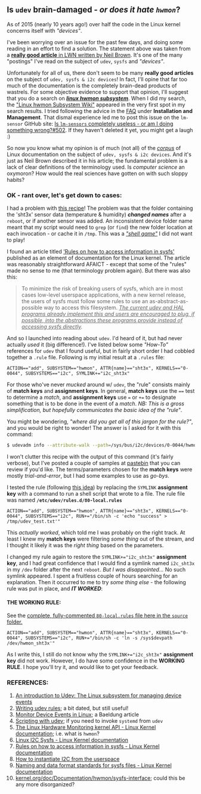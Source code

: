 ## Is `udev` brain-damaged - *or does it hate `hwmon`*?

As of 2015 (nearly 10 years ago!) over half the code in the Linux kernel concerns itself with *"devices"*. 

I've been worrying over an issue for the past few days, and doing some reading in an effort to find a solution. The statement above was taken from a [**really good article** in LWN written by Neil Brown](https://lwn.net/Articles/645810/). It's one of the many "postings" I've read on the subject of `udev`, `sysfs` and *"devices"*. 

Unfortunately for all of us, there don't seem to be many **really good articles** on the subject of `udev, sysfs & i2c devices`! In fact, I'll opine that far too much of the documentation is the completely brain-dead products of wastrels. For some objective evidence to support that opinion, I'll suggest that you do a search on [***linux hwmon subsystem***](https://duckduckgo.com/?t=ffab&q=linux+hwmon+subsystem&ia=web). When I did my search, the ["Linux hwmon Subsystem Wiki"](https://hwmon.wiki.kernel.org/) appeared in the very first spot in my search results. I tried following the advice in the [FAQ](https://hwmon.wiki.kernel.org/faq) under **Installation and Management**. That dismal experience led me to post this issue on the `lm-sensor` GitHub site: [Is `lm-sensors` completely useless - or am I doing something wrong?#502](https://github.com/lm-sensors/lm-sensors/issues/502). If they haven't deleted it yet, you might get a laugh :)  

So now you know what my opinion is of much (not all) of the [*corpus*](https://www.merriam-webster.com/dictionary/corpus) of Linux documentation on the subject of   `udev, sysfs & i2c devices`. And it's just as Neil Brown described it in his article; the fundamental problem is a lack of clear definitions of the terminology used. Is *computer science* an oxymoron? How would the real sciences have gotten on with such sloppy habits? 

### OK - rant over, let's get down to cases:

I had a problem with [this recipe](SHT3X_T&H_Sensor.md)! The problem was that the folder containing the 'sht3x' sensor data (temperature & humidity) ***changed names*** after a `reboot`, or if another sensor was added. An inconsistent device folder name meant that my script would need to `grep` (or `find`) the new folder location at each invocation - or cache it in `/tmp`. This was a [*"shell game"*](https://en.wikipedia.org/wiki/Shell_game) I did not want to play! 

I found an article titled ['Rules on how to access information in sysfs'](https://www.kernel.org/doc/html/latest/admin-guide/sysfs-rules.html) published as an element of documentation for the Linux kernel. The article was reasonably straightforward AFAICT - except that some of the "rules" made no sense to me (that terminology problem again). But there was also this:

> To minimize the risk of breaking users of sysfs, which are in most cases low-level userspace applications, with a new kernel release, the users of sysfs must follow some rules to use an as-abstract-as-possible way to access this filesystem. *<u>The current udev and HAL programs already implement this and users are encouraged to plug, if possible, into the abstractions these programs provide instead of accessing sysfs directly</u>.*

And so I launched into reading about `udev`. I'd heard of it, but had never actually *used* it (big difference!). I've listed below some *"How-To"* references for `udev` that I found useful, but in fairly short order I had cobbled together a `.rule` file. Following is my initial result at a `.rules` file: 

```
ACTION=="add", SUBSYSTEM=="hwmon", ATTR{name}=="sht3x", KERNELS=="0-0044", SUBSYSTEMS=="i2c", SYMLINK+="i2c_sht3x"
```

For those who've never *mucked* around w/ `udev`, the "rule" consists mainly of **match keys** and **assignment keys**. In general,  **match keys** use the `==` test to determine a *match*, and **assignment keys** use `=` or `+=` to designate something that is to be done in the event of a *match*. *NB: This is a gross simplification, but hopefully communicates the basic idea of the "rule"*. 

You might be wondering, *"where did you get all of this jargon for the rule?"*, and you would be right to wonder! The answer is I asked for it with this command:

```bash
$ udevadm info --attribute-walk --path=/sys/bus/i2c/devices/0-0044/hwmon/hwmon3
```

I won't clutter this recipe with the output of this command (it's fairly verbose), but I've posted a couple of samples at [pastebin](https://pastebin.com/u/seamusdemora/1/b9sATeVz) that you can review if you'd like. The terms/parameters chosen for the **match keys** were mostly *trial-and-error*, but I had some examples to use as *go-bys*. 

I tested the rule (following [this idea](https://opensource.com/article/18/11/udev#comments)) by replacing the `SYMLINK`  **assignment key** with a command to run a shell script that wrote to a file. The rule file was named **`/etc/udev/rules.d/80-local.rules`** 

```
ACTION=="add", SUBSYSTEM=="hwmon", ATTR{name}=="sht3x", KERNELS=="0-0044", SUBSYSTEMS=="i2c", RUN+="/bin/sh -c 'echo "success" > /tmp/udev_test.txt'"
```

This *actually worked*, which told me I was probably on the right track. At least I knew my **match keys** were filtering *some thing* out of the stream, and I thought it likely it was the *right thing* based on the parameters.

I changed my rule again to restore the `SYMLINK+="i2c_sht3x"`  **assignment key**, and I had great confidence that I would find a symlink named `i2c_sht3x` in my `/dev`  folder after the next `reboot`. *But I was disappointed...* No such symlink appeared. I spent a fruitless couple of hours searching for an explanation. Then it occurred to me to try *some thing else* - the following rule was put in place, and ***IT WORKED***:  

#### THE WORKING RULE:

See the [complete, fully-commented `80-local.rules` file here in the `source` folder.](source/80-local.rules)  

```
ACTION=="add", SUBSYSTEM=="hwmon", ATTR{name}=="sht3x", KERNELS=="0-0044", SUBSYSTEMS=="i2c", RUN+="/bin/sh -c 'ln -s /sys$devpath /dev/hwmon_sht3x'"
```

As I write this, I still do not know why the `SYMLINK+="i2c_sht3x"`  **assignment key** did not work. However, I do have some confidence in the **WORKING RULE**. I hope you'll try it, and would like to get your feedback. 



### REFERENCES: 

1. [An introduction to Udev: The Linux subsystem for managing device events](https://opensource.com/article/18/11/udev) 
2. [Writing udev rules](http://www.reactivated.net/writing_udev_rules.html); a bit dated, but still useful! 
3. [Monitor Device Events in Linux](https://www.baeldung.com/linux/monitor-device-events); a Baeldung article
4. [Scripting with udev](http://jasonwryan.com/blog/2014/01/20/udev/); if you need to invoke `systemd` from `udev` 
5. [The Linux Hardware Monitoring kernel API - Linux Kernel documentation](https://www.kernel.org/doc/html//v6.8-rc3/hwmon/hwmon-kernel-api.html); i.e. what is `hwmon`? 
6. [Linux I2C Sysfs - Linux Kernel documentation](https://www.kernel.org/doc/html/latest/i2c/i2c-sysfs.html) 
7. [Rules on how to access information in sysfs - Linux Kernel documentation](https://www.kernel.org/doc/html/latest/admin-guide/sysfs-rules.html) 
8. [How to instantiate I2C from the userspace](https://erlerobotics.gitbooks.io/erle-robotics-erle-brain-a-linux-brain-for-drones/content/en/tutorials/i2c.html) 
9. [Naming and data format standards for sysfs files - Linux Kernel documentation](https://www.kernel.org/doc/html/latest/hwmon/sysfs-interface.html) 
10. [kernel.org/doc/Documentation/hwmon/sysfs-interface](https://www.kernel.org/doc/Documentation/hwmon/sysfs-interface); could this be any more disorganized?  
